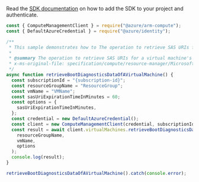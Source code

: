 Read the [SDK documentation](https://github.com/Azure/azure-sdk-for-js/blob/%40azure%2Farm-compute_18.0.0/sdk/compute/arm-compute/README.md) on how to add the SDK to your project and authenticate.

```javascript
const { ComputeManagementClient } = require("@azure/arm-compute");
const { DefaultAzureCredential } = require("@azure/identity");

/**
 * This sample demonstrates how to The operation to retrieve SAS URIs for a virtual machine's boot diagnostic logs.
 *
 * @summary The operation to retrieve SAS URIs for a virtual machine's boot diagnostic logs.
 * x-ms-original-file: specification/compute/resource-manager/Microsoft.Compute/stable/2022-03-01/ComputeRP/examples/virtualMachineExamples/VirtualMachine_RetrieveBootDiagnosticsData.json
 */
async function retrieveBootDiagnosticsDataOfAVirtualMachine() {
  const subscriptionId = "{subscription-id}";
  const resourceGroupName = "ResourceGroup";
  const vmName = "VMName";
  const sasUriExpirationTimeInMinutes = 60;
  const options = {
    sasUriExpirationTimeInMinutes,
  };
  const credential = new DefaultAzureCredential();
  const client = new ComputeManagementClient(credential, subscriptionId);
  const result = await client.virtualMachines.retrieveBootDiagnosticsData(
    resourceGroupName,
    vmName,
    options
  );
  console.log(result);
}

retrieveBootDiagnosticsDataOfAVirtualMachine().catch(console.error);
```
